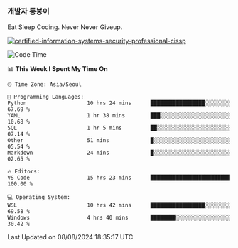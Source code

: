 ### 개발자 통붕이
Eat Sleep Coding.
Never Never Giveup.

[![certified-information-systems-security-professional-cissp](https://user-images.githubusercontent.com/44606727/157613689-acd84ec6-5f8f-4e79-89d9-a8d51f033634.png)](https://www.credly.com/badges/f394a010-85a0-450b-9136-8043af01d71c/public_url)

<!--START_SECTION:waka-->
![Code Time](http://img.shields.io/badge/Code%20Time-3%2C302%20hrs%2053%20mins-blue)

📊 **This Week I Spent My Time On** 

```text
🕑︎ Time Zone: Asia/Seoul

💬 Programming Languages: 
Python                   10 hrs 24 mins      █████████████████░░░░░░░░   67.69 % 
YAML                     1 hr 38 mins        ███░░░░░░░░░░░░░░░░░░░░░░   10.68 % 
SQL                      1 hr 5 mins         ██░░░░░░░░░░░░░░░░░░░░░░░   07.14 % 
Other                    51 mins             █░░░░░░░░░░░░░░░░░░░░░░░░   05.54 % 
Markdown                 24 mins             █░░░░░░░░░░░░░░░░░░░░░░░░   02.65 % 

🔥 Editors: 
VS Code                  15 hrs 23 mins      █████████████████████████   100.00 % 

💻 Operating System: 
WSL                      10 hrs 42 mins      █████████████████░░░░░░░░   69.58 % 
Windows                  4 hrs 40 mins       ████████░░░░░░░░░░░░░░░░░   30.42 % 
```


 Last Updated on 08/08/2024 18:35:17 UTC
<!--END_SECTION:waka-->
